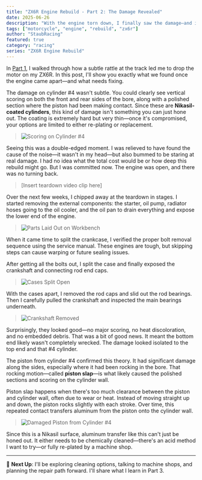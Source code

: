 ```yaml
---
title: "ZX6R Engine Rebuild - Part 2: The Damage Revealed"
date: 2025-06-26
description: "With the engine torn down, I finally saw the damage—and it wasn't pretty"
tags: ["motorcycle", "engine", "rebuild", "zx6r"]
author: "StaubRacing"
featured: true
category: "racing"
series: "ZX6R Engine Rebuild"
---
```


In [Part 1](https://blog.staubracing.com/racing/zx6r-engine-rebuild-part1/), I walked through how a subtle rattle at the track led me to drop the motor on my ZX6R. In this post, I'll show you exactly what we found once the engine came apart—and what needs fixing.

The damage on cylinder #4 wasn't subtle. You could clearly see vertical scoring on both the front and rear sides of the bore, along with a polished section where the piston had been making contact. Since these are **Nikasil-coated cylinders**, this kind of damage isn't something you can just hone out. The coating is extremely hard but very thin—once it's compromised, your options are limited to either re-plating or replacement.

> ![Scoring on Cylinder #4](/images/zx6r/cylinder4-damage.jpg)

Seeing this was a double-edged moment. I was relieved to have found the cause of the noise—it wasn't in my head—but also bummed to be staring at real damage. I had no idea what the total cost would be or how deep this rebuild might go. But I was committed now. The engine was open, and there was no turning back.

> [Insert teardown video clip here]

Over the next few weeks, I chipped away at the teardown in stages. I started removing the external components: the starter, oil pump, radiator hoses going to the oil cooler, and the oil pan to drain everything and expose the lower end of the engine.

> ![Parts Laid Out on Workbench](/images/zx6r/parts-on-table.jpg)

When it came time to split the crankcase, I verified the proper bolt removal sequence using the service manual. These engines are tough, but skipping steps can cause warping or future sealing issues.

After getting all the bolts out, I split the case and finally exposed the crankshaft and connecting rod end caps.

> ![Cases Split Open](/images/zx6r/split-cases.jpg)

With the cases apart, I removed the rod caps and slid out the rod bearings. Then I carefully pulled the crankshaft and inspected the main bearings underneath.

> ![Crankshaft Removed](/images/zx6r/crankshaft.jpg)

Surprisingly, they looked good—no major scoring, no heat discoloration, and no embedded debris. That was a bit of good news. It meant the bottom end likely wasn't completely wrecked. The damage looked isolated to the top end and that #4 cylinder.

The piston from cylinder #4 confirmed this theory. It had significant damage along the sides, especially where it had been rocking in the bore. That rocking motion—called **piston slap**—is what likely caused the polished sections and scoring on the cylinder wall.

Piston slap happens when there's too much clearance between the piston and cylinder wall, often due to wear or heat. Instead of moving straight up and down, the piston rocks slightly with each stroke. Over time, this repeated contact transfers aluminum from the piston onto the cylinder wall.

> ![Damaged Piston from Cylinder #4](/images/zx6r/damaged-piston.jpg)

Since this is a Nikasil surface, aluminum transfer like this can't just be honed out. It either needs to be chemically cleaned—there's an acid method I want to try—or fully re-plated by a machine shop.

---

🔧 **Next Up**: I'll be exploring cleaning options, talking to machine shops, and planning the repair path forward. I'll share what I learn in Part 3.
